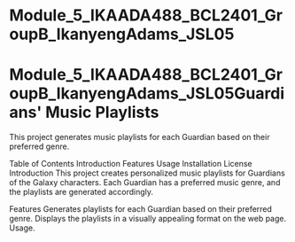 # Module_5_IKAADA488_BCL2401_GroupB_IkanyengAdams_JSL05

# Module_5_IKAADA488_BCL2401_GroupB_IkanyengAdams_JSL05Guardians' Music Playlists
This project generates music playlists for each Guardian based on their preferred genre.

Table of Contents
Introduction
Features
Usage
Installation
License
Introduction
This project creates personalized music playlists for Guardians of the Galaxy characters. Each Guardian has a preferred music genre, and the playlists are generated accordingly.

Features
Generates playlists for each Guardian based on their preferred genre.
Displays the playlists in a visually appealing format on the web page.
Usage.
